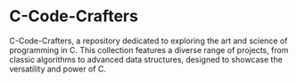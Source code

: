 # C-Code-Crafters
C-Code-Crafters, a repository dedicated to exploring the art and science of programming in C. This collection features a diverse range of projects, from classic algorithms to advanced data structures, designed to showcase the versatility and power of C.
